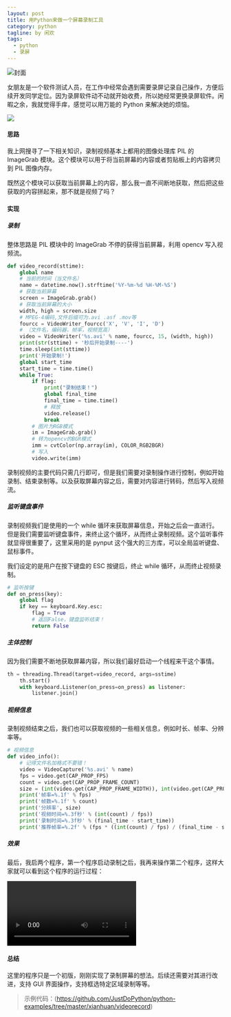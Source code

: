 ```yaml
---
layout: post
title: 用Python来做一个屏幕录制工具
category: python
tagline: by 闲欢
tags: 
  - python
  - 录屏
---
```



![封面](http://www.justdopython.com/assets/images/2021/11/videorecord/0.jpg)


女朋友是一个软件测试人员，在工作中经常会遇到需要录屏记录自己操作，方便后续开发同学定位。因为录屏软件动不动就开始收费，所以她经常更换录屏软件。闲暇之余，我就觉得手痒，感觉可以用万能的 Python 来解决她的烦恼。

![](http://www.justdopython.com/assets/images/2021/11/videorecord/1.gif)


<!--more-->

#### 思路

我上网搜寻了一下相关知识，录制视频基本上都用的图像处理库 PIL 的 ImageGrab 模块。这个模块可以用于将当前屏幕的内容或者剪贴板上的内容拷贝到 PIL 图像内存。

既然这个模块可以获取当前屏幕上的内容，那么我一直不间断地获取，然后把这些获取的内容拼起来，那不就是视频了吗？


#### 实现

##### 录制

整体思路是 PIL 模块中的 ImageGrab 不停的获得当前屏幕，利用 opencv 写入视频流。

```python
def video_record(sttime):
    global name
    # 当前的时间（当文件名）
    name = datetime.now().strftime('%Y-%m-%d %H-%M-%S')
    # 获取当前屏幕
    screen = ImageGrab.grab()
    # 获取当前屏幕的大小
    width, high = screen.size
    # MPEG-4编码,文件后缀可为.avi .asf .mov等
    fourcc = VideoWriter_fourcc('X', 'V', 'I', 'D')
    # （文件名，编码器，帧率，视频宽高）
    video = VideoWriter('%s.avi' % name, fourcc, 15, (width, high))
    print(str(sttime) + '秒后开始录制----')
    time.sleep(int(sttime))
    print('开始录制!')
    global start_time
    start_time = time.time()
    while True:
        if flag:
            print("录制结束！")
            global final_time
            final_time = time.time()
            # 释放
            video.release()
            break
        # 图片为RGB模式
        im = ImageGrab.grab()
        # 转为opencv的BGR模式
        imm = cvtColor(np.array(im), COLOR_RGB2BGR)
        # 写入
        video.write(imm)

```

录制视频的主要代码只需几行即可，但是我们需要对录制操作进行控制，例如开始录制、结束录制等。以及获取屏幕内容之后，需要对内容进行转码，然后写入视频流。

##### 监听键盘事件

录制视频我们是使用的一个 while 循环来获取屏幕信息，开始之后会一直进行。但是我们需要监听键盘事件，来终止这个循环，从而终止录制视频。这个监听事件就显得很重要了，这里采用的是 pynput 这个强大的三方库，可以全局监听键盘、鼠标事件。

我们设定的是用户在按下键盘的 ESC 按键后，终止 while 循环，从而终止视频录制。

```python
# 监听按键
def on_press(key):
    global flag
    if key == keyboard.Key.esc:
        flag = True
        # 返回False，键盘监听结束！
        return False

```

##### 主体控制

因为我们需要不断地获取屏幕内容，所以我们最好启动一个线程来干这个事情。

```python
th = threading.Thread(target=video_record, args=sstime)
    th.start()
    with keyboard.Listener(on_press=on_press) as listener:
        listener.join()

```

##### 视频信息

录制视频结束之后，我们也可以获取视频的一些相关信息，例如时长、帧率、分辨率等。

```python
# 视频信息
def video_info():
    # 记得文件名加格式不要错！
    video = VideoCapture('%s.avi' % name)
    fps = video.get(CAP_PROP_FPS)
    count = video.get(CAP_PROP_FRAME_COUNT)
    size = (int(video.get(CAP_PROP_FRAME_WIDTH)), int(video.get(CAP_PROP_FRAME_HEIGHT)))
    print('帧率=%.1f' % fps)
    print('帧数=%.1f' % count)
    print('分辨率', size)
    print('视频时间=%.3f秒' % (int(count) / fps))
    print('录制时间=%.3f秒' % (final_time - start_time))
    print('推荐帧率=%.2f' % (fps * ((int(count) / fps) / (final_time - start_time))))
```

##### 效果

最后，我启两个程序，第一个程序启动录制之后，我再来操作第二个程序，这样大家就可以看到这个程序的运行过程：

![](http://www.justdopython.com/assets/images/2021/11/videorecord/2.avi)


#### 总结

这里的程序只是一个初版，刚刚实现了录制屏幕的想法。后续还需要对其进行改进，支持 GUI 界面操作，支持框选特定区域录制等等。


> 示例代码：(https://github.com/JustDoPython/python-examples/tree/master/xianhuan/videorecord)